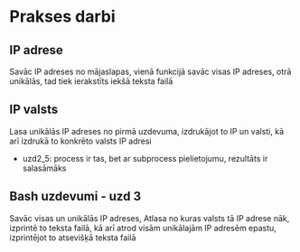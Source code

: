 # Prakses darbi

## IP adrese

Savāc IP adreses no mājaslapas, vienā funkcijā savāc visas IP adreses, otrā unikālās, tad tiek ierakstīts iekšā teksta failā

## IP valsts

Lasa unikālās IP adreses no pirmā uzdevuma, izdrukājot to IP un valsti, kā arī izdrukā to konkrēto valsts IP adresi
* uzd2_5: process ir tas, bet ar subprocess pielietojumu, rezultāts ir salasāmāks

## Bash uzdevumi - uzd 3

Savāc visas un unikālās IP adreses, Atlasa no kuras valsts tā IP adrese nāk, izprintē to teksta failā, kā arī atrod visām unikālajām IP adresēm epastu, izprintējot to atsevišķā teksta failā
